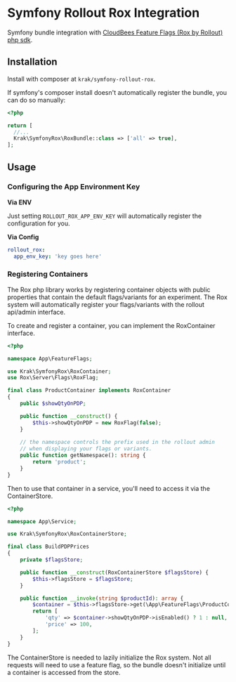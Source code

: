 # Symfony Rollout Rox Integration

Symfony bundle integration with [CloudBees Feature Flags (Rox by Rollout) php sdk](https://github.com/rollout/rox-php).

## Installation

Install with composer at `krak/symfony-rollout-rox`.

If symfony's composer install doesn't automatically register the bundle, you can do so manually:

```php
<?php

return [
  //...
  Krak\SymfonyRox\RoxBundle::class => ['all' => true],
];
```

## Usage

### Configuring the App Environment Key

**Via ENV**

Just setting `ROLLOUT_ROX_APP_ENV_KEY` will automatically register the configuration for you.

**Via Config**

```yaml
rollout_rox:
  app_env_key: 'key goes here'
```

### Registering Containers

The Rox php library works by registering container objects with public properties that contain the default flags/variants for an experiment. The Rox system will automatically register your flags/variants with the rollout api/admin interface.

To create and register a container, you can implement the RoxContainer interface.

```php
<?php

namespace App\FeatureFlags;

use Krak\SymfonyRox\RoxContainer;
use Rox\Server\Flags\RoxFlag;

final class ProductContainer implements RoxContainer
{
    public $showQtyOnPDP;

    public function __construct() {
        $this->showQtyOnPDP = new RoxFlag(false);
    }
    
    // the namespace controls the prefix used in the rollout admin
    // when displaying your flags or variants.
    public function getNamespace(): string {
        return 'product';
    }
}
```

Then to use that container in a service, you'll need to access it via the ContainerStore.

```php
<?php

namespace App\Service;

use Krak\SymfonyRox\RoxContainerStore;

final class BuildPDPPrices
{
    private $flagsStore;

    public function __construct(RoxContainerStore $flagsStore) {
        $this->flagsStore = $flagsStore;
    }

    public function __invoke(string $productId): array {
        $container = $this->flagsStore->get(\App\FeatureFlags\ProductContainer::class);
        return [
            'qty' => $container->showQtyOnPDP->isEnabled() ? 1 : null,
            'price' => 100,
        ];
    }
}
```

The ContainerStore is needed to lazily initialize the Rox system. Not all requests will need to use a feature flag, so the bundle doesn't initialize until a container is accessed from the store. 
